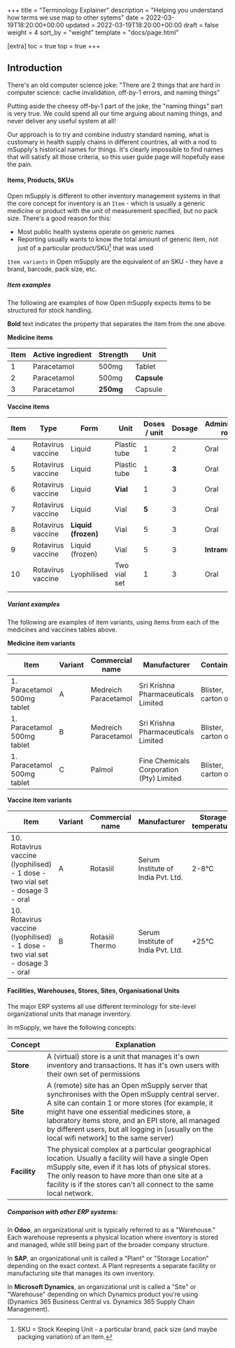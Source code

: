 +++
title = "Terminology Explainer"
description = "Helping you understand how terms we use map to other sytems"
date = 2022-03-19T18:20:00+00:00
updated = 2022-03-19T18:20:00+00:00
draft = false
weight = 4
sort_by = "weight"
template = "docs/page.html"

[extra]
toc = true
top = true
+++

## Introduction

There's an old computer science joke: "There are 2 things that are hard in computer science: cache invalidation, off-by-1 errors, and naming things"

Putting aside the cheesy off-by-1 part of the joke, the "naming things" part is very true. 
We could spend all our time arguing about naming things, and never deliver any useful system at all!

Our approach is to try and combine industry standard naming, what is customary in health supply chains in different countries, all with a nod to mSupply's historical names for things. 
It's clearly impossible to find names that will satisfy all those criteria, so this user guide page will hopefully ease the pain.

#### Items, Products, SKUs
Open mSupply is different to other inventory management systems in that the core concept for inventory is an `Item` - which is usually a generic medicine or product with the unit of measurement specified, but no pack size. There's a good reason for this:
* Most public health systems operate on generic names
* Reporting usually wants to know the total amount of generic item, not just of a particular product/SKU[^1] that was used

`Item variants` in Open mSupply are the equivalent of an SKU - they have a brand, barcode, pack size, etc.

##### Item examples

The following are examples of how Open mSupply expects items to be structured for stock handling.

**Bold** text indicates the property that separates the item from the one above. 

**Medicine items**

| Item | Active ingredient | Strength  | Unit        |
| ---- | ----------------- | --------- | ----------- |
| 1    | Paracetamol       | 500mg     | Tablet      |
| 2    | Paracetamol       | 500mg     | **Capsule** |
| 3    | Paracetamol       | **250mg** | Capsule     |

**Vaccine items**

| Item | **Type**          | Form                | **Unit**     | **Doses / unit** | **Dosage** | Administration route |
| ---- | ----------------- | ------------------- | ------------ | ---------------- | ---------- | -------------------- |
| 4    | Rotavirus vaccine | Liquid              | Plastic tube | 1                | 2          | Oral                 |
| 5    | Rotavirus vaccine | Liquid              | Plastic tube | 1                | **3**      | Oral                 |
| 6    | Rotavirus vaccine | Liquid              | **Vial**     | 1                | 3          | Oral                 |
| 7    | Rotavirus vaccine | Liquid              | Vial         | **5**            | 3          | Oral                 |
| 8    | Rotavirus vaccine | **Liquid (frozen)** | Vial         | 5                | 3          | Oral                 |
| 9    | Rotavirus vaccine | Liquid (frozen)     | Vial         | 5                | 3          | **Intramuscular**    |
| 10   | Rotavirus vaccine | Lyophilised         | Two vial set | 1                | 3          | Oral                 |
|      |                   |                     |              |                  |            |                      |

##### Variant examples

The following are examples of item variants, using items from each of the medicines and vaccines tables above.

**Medicine item variants**

| **Item**                    | **Variant** | **Commercial name**  | **Manufacturer**                         | Container          | Pack size   |
| --------------------------- | ----------- | -------------------- | ---------------------------------------- | ------------------ | ----------- |
| 1. Paracetamol 500mg tablet | A           | Medreich Paracetamol | Sri Krishna Pharmaceuticals Limited      | Blister, carton of | 50 tablets  |
| 1. Paracetamol 500mg tablet | B           | Medreich Paracetamol | Sri Krishna Pharmaceuticals Limited      | Blister, carton of | 100 tablets |
| 1. Paracetamol 500mg tablet | C           | Palmol               | Fine Chemicals Corporation (Pty) Limited | Blister, carton of | 20 tablets  |

**Vaccine item variants**

| **Item**                                                                      | **Variant** | **Commercial name** | **Manufacturer**                   | Storage temperature | VVM type | Container | Pack size     |
| ----------------------------------------------------------------------------- | ----------- | ------------------- | ---------------------------------- | ------------------- | -------- | --------- | ------------- |
| 10. Rotavirus vaccine (lyophilised) - 1 dose - two vial set - dosage 3 - oral | A           | Rotasiil            | Serum Institute of India Pvt. Ltd. | 2-8°C               | 30       | Carton    | 50 vial sets  |
| 10. Rotavirus vaccine (lyophilised) - 1 dose - two vial set - dosage 3 - oral | B           | Rotasiil Thermo     | Serum Institute of India Pvt. Ltd. | +25°C               | 250      | Carton    | 100 vial sets |

#### Facilities, Warehouses, Stores, Sites, Organisational Units
The major ERP systems all use different terminology for site-level organizational units that manage inventory.

In mSupply, we have the following concepts:

| Concept      | Explanation                                                                                                                                                                                                                                                                                                                                                   |
| ------------ | ------------------------------------------------------------------------------------------------------------------------------------------------------------------------------------------------------------------------------------------------------------------------------------------------------------------------------------------------------------- |
| **Store**    | A (virtual) store is a unit that manages it's own inventory and transactions. It has it's own users with their own set of permissions                                                                                                                                                                                                                         |
| **Site**     | A (remote) site has an Open mSupply server that synchronises with the Open mSupply central server.<br>A site can contain 1 or more stores (for example, it might have one essential medicines store, a laboratory items store, and an EPI store, all managed by different users, but all logging in \[usually on the local wifi network\] to the same server) |
| **Facility** | The physical complex at a particular geographical location. Usually a facility will have a single Open mSupply site, even if it has lots of physical stores. The only reason to have more than one site at a facility is if the stores can't all connect to the same local network.                                                                           |
##### Comparison with other ERP systems:
In **Odoo**, an organizational unit is typically referred to as a "Warehouse." Each warehouse represents a physical location where inventory is stored and managed, while still being part of the broader company structure.

In **SAP**, an organizational unit is called a "Plant" or "Storage Location" depending on the exact context. A Plant represents a separate facility or manufacturing site that manages its own inventory.

In **Microsoft Dynamics**, an organizational unit is called a "Site" or "Warehouse" depending on which Dynamics product you're using (Dynamics 365 Business Central vs. Dynamics 365 Supply Chain Management).

[^1]: SKU = Stock Keeping Unit - a particular brand, pack size (and maybe packging variation) of an item.

